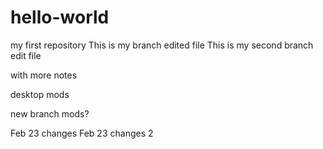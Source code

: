 # hello-world
my first repository
This is my branch edited file
This is my second branch edit file

with more notes

desktop mods

new branch mods?

Feb 23 changes
Feb 23 changes 2